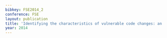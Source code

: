 ```yaml
---
bibkey: FSE2014_2
conference: FSE
layout: publication
title: 'Identifying the characteristics of vulnerable code changes: an empirical study'
year: 2014
---
```


